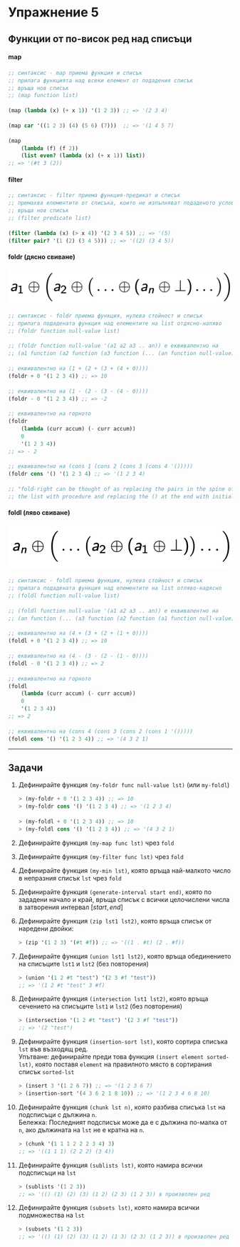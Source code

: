# Упражнение 5

## Функции от по-висок ред над списъци

#### map

```scheme
;; синтаксис - map приема функция и списък
;; прилага функцията над всеки елемент от подадения списък
;; връща нов списък
;; (map function list)

(map (lambda (x) (+ x 1)) '(1 2 3)) ;; => '(2 3 4)

(map car '((1 2 3) (4) (5 6) (7)))  ;; => '(1 4 5 7)

(map
    (lambda (f) (f 2))
    (list even? (lambda (x) (+ x 1)) list))
;; => '(#t 3 (2))
```

#### filter

```scheme
;; синтаксис - filter приема функция-предикат и списък
;; премахва елементите от списъка, които не изпълняват подаденото условие
;; връща нов списък
;; (filter predicate list)

(filter (lambda (x) (> x 4)) '(2 3 4 5)) ;; => '(5)
(filter pair? '(1 (2) (3 4 5))) ;; => '((2) (3 4 5))
```

#### foldr (дясно свиване)

![foldr](./foldr.png)

```scheme
;; синтаксис - foldr приема функция, нулева стойност и списък
;; прилага подадената функция над елементите на list отдясно-наляво
;; (foldr function null-value list)

;; (foldr function null-value '(a1 a2 a3 .. an)) е еквивалентно на
;; (a1 function (a2 function (a3 function (... (an function null-value)))))

;; еквивалентно на (1 + (2 + (3 + (4 + 0))))
(foldr + 0 '(1 2 3 4)) ;; => 10

;; еквивалентно на (1 - (2 - (3 - (4 - 0))))
(foldr - 0 '(1 2 3 4)) ;; => -2

;; еквивалентно на горното
(foldr
    (lambda (curr accum) (- curr accum))
    0
    '(1 2 3 4))
;; => - 2

;; еквивалентно на (cons 1 (cons 2 (cons 3 (cons 4 '()))))
(foldr cons '() '(1 2 3 4) ;; => '(1 2 3 4)

;; "fold-right can be thought of as replacing the pairs in the spine of  
;; the list with procedure and replacing the () at the end with initial"
```

#### foldl (ляво свиване)

![foldl](./foldl-racket.png)

```scheme
;; синтаксис - foldl приема функция, нулева стойност и списък
;; прилага подадената функция над елементите на list отляво-надясно
;; (foldl function null-value list)

;; (foldl function null-value '(a1 a2 a3 .. an)) е еквивалентно на
;; (an function (... (a3 function (a2 function (a1 function null-value)))))

;; еквивалентно на (4 + (3 + (2 + (1 + 0))))
(foldl + 0 '(1 2 3 4)) ;; => 10

;; еквивалентно на (4 - (3 - (2 - (1 - 0))))
(foldl - 0 '(1 2 3 4)) ;; => 2

;; еквивалентно на горното
(foldl
    (lambda (curr accum) (- curr accum))
    0
    '(1 2 3 4))
;; => 2

;; еквивалентно на (cons 4 (cons 3 (cons 2 (cons 1 '()))))
(foldl cons '() '(1 2 3 4)) ;; => '(4 3 2 1)
```

---

## Задачи

1. Дефинирайте функция `(my-foldr func null-value lst)` (или `my-foldl`)

    ```scheme
    > (my-foldr + 0 '(1 2 3 4)) ;; => 10
    > (my-foldr cons '() '(1 2 3 4) ;; => '(1 2 3 4)

    > (my-foldl + 0 '(1 2 3 4)) ;; => 10
    > (my-foldl cons '() '(1 2 3 4)) ;; => '(4 3 2 1)
    ```

2. Дефинирайте функция `(my-map func lst)` чрез `fold`

3. Дефинирайте функция `(my-filter func lst)` чрез `fold`

4. Дефинирайте функция `(my-min lst)`, която връща най-малкото число в непразния списък `lst` чрез `fold`

5. Дефинирайте функция `(generate-interval start end)`, която по зададени начало и край, връща списък с всички целочислени числа в затворения интервал $[start, end]$

6. Дефинирайте функция `(zip lst1 lst2)`, която връща списък от наредени двойки:

    ```scheme
    > (zip '(1 2 3) '(#t #f)) ;; => '((1 . #t) (2 . #f))
    ```

7. Дефинирайте функция `(union lst1 lst2)`, която връща обединението на списъците `lst1` и `lst2` (без повторения)

    ```scheme
    > (union '(1 2 #t "test") '(2 3 #f "test"))
    ;; => '(1 2 #t "test" 3 #f)
    ```

8. Дефинирайте функция `(intersection lst1 lst2)`, която връща сечението на списъците `lst1` и `lst2` (без повторения)
    
    ```scheme
    > (intersection '(1 2 #t "test") '(2 3 #f "test"))
    ;; => '(2 "test")
    ```

9. Дефинирайте функция `(insertion-sort lst)`, която сортира списъка `lst` във възходящ ред.  
Упътване: дефинирайте преди това функция `(insert element sorted-lst)`, която поставя `element` на правилното място в сортирания списък `sorted-lst`
    
    ```scheme
    > (insert 3 '(1 2 6 7)) ;; => '(1 2 3 6 7)
    > (insertion-sort '(4 3 6 2 1 8 10)) ;; => '(1 2 3 4 6 8 10)
    ```

10. Дефинирайте функция `(chunk lst n)`, която разбива списъка `lst` на подсписъци с дължина `n`.  
Бележка: Последният подсписък може да е с дължина по-малка от `n`, ако дължината на `lst` не е кратна на `n`.

    ```scheme
    > (chunk '(1 1 1 2 2 2 3 4) 3)
    ;; => '((1 1 1) (2 2 2) (3 4))
    ```

11. Дефинирайте функция `(sublists lst)`, която намира всички подсписъци на `lst`

    ```scheme
    > (sublists '(1 2 3))
    ;; => '(() (1) (2) (3) (1 2) (2 3) (1 2 3)) в произволен ред
    ```

12. Дефинирайте функция `(subsets lst)`, която намира всички подмножества на `lst`

    ```scheme
    > (subsets '(1 2 3))
    ;; => '(() (1) (2) (3) (1 2) (1 3) (2 3) (1 2 3)) в произволен ред
    ```